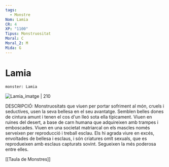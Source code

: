 ```yaml
---
tags:
  - Monstre
Nom: Lamia
CR: 4
XP: "1100"
Tipus: Monstruositat
Moral: C
Moral_2: M
Mida: G
---
```

# Lamia

```statblock
monster: Lamia
```

![Lamia_imatge | 210](https://i.pinimg.com/originals/7f/a5/96/7fa59634ab5d7078706e0174524cca7d.png)

DESCRIPCIÓ: 
Monstruositats que viuen per portar sofriment al món, cruels i seductives, usen la seva bellesa en el seu avantatge. Semblen belles dones de cintura amunt i tenen el cos d'un lleó sota ella típicament. Viuen en ruines del desert, a base de carn humana que adquireixen amb trampes i emboscades. Viuen en una societat matriarcal on els mascles només serveixen per reproducció i treball esclau. Els hi agrada viure en excés, envoltades de bellesa i esclaus, i són criatures omlt sexuals, que es reprodueixen amb esclaus capturats sovint. Segueixen la més poderosa entre elles.

[[Taula de Monstres]]